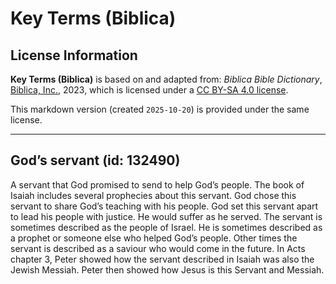 # Key Terms (Biblica)

## License Information

**Key Terms (Biblica)** is based on and adapted from: _Biblica Bible Dictionary_, [Biblica, Inc.](https://www.biblica.com/), 2023, which is licensed under a [CC BY-SA 4.0 license](https://creativecommons.org/licenses/by-sa/4.0/legalcode.en).

This markdown version (created `2025-10-20`) is provided under the same license.



--------------------------------

## God’s servant (id: 132490)

A servant that God promised to send to help God’s people. The book of Isaiah includes several prophecies about this servant. God chose this servant to share God’s teaching with his people. God set this servant apart to lead his people with justice. He would suffer as he served. The servant is sometimes described as the people of Israel. He is sometimes described as a prophet or someone else who helped God’s people. Other times the servant is described as a saviour who would come in the future. In Acts chapter 3, Peter showed how the servant described in Isaiah was also the Jewish Messiah. Peter then showed how Jesus is this Servant and Messiah.



